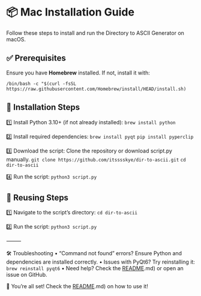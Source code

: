 # 📦 Mac Installation Guide

Follow these steps to install and run the Directory to ASCII Generator on macOS.

## ✅ Prerequisites

Ensure you have **Homebrew** installed. If not, install it with:

```/bin/bash -c "$(curl -fsSL https://raw.githubusercontent.com/Homebrew/install/HEAD/install.sh)```

## 🔧 Installation Steps

1️⃣ Install Python 3.10+ (if not already installed):
```brew install python```

2️⃣ Install required dependencies:
```brew install pyqt```
```pip install pyperclip```

3️⃣ Download the script:
Clone the repository or download script.py manually.
```git clone https://github.com/itsssskye/dir-to-ascii.git```
```cd dir-to-ascii```

4️⃣ Run the script:
```python3 script.py```

## 🔄 Reusing Steps

1️⃣ Navigate to the script’s directory:
```cd dir-to-ascii```

2️⃣ Run the script:
```python3 script.py```

⸻

🛠 Troubleshooting
	•	“Command not found” errors? Ensure Python and dependencies are installed correctly.
	•	Issues with PyQt6? Try reinstalling it:
            ```brew reinstall pyqt6```
	•	Need help? Check the [README](README).md) or open an issue on GitHub.

🎉 You’re all set! Check the [README](README).md) on how to use it!